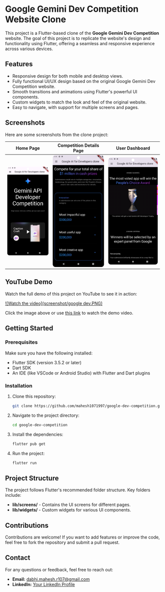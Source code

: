 # Google Gemini Dev Competition Website Clone

This project is a Flutter-based clone of the **Google Gemini Dev Competition** website. The goal of this project is to replicate the website's design and functionality using Flutter, offering a seamless and responsive experience across various devices.

## Features

- Responsive design for both mobile and desktop views.
- Fully functional UI/UX design based on the original Google Gemini Dev Competition website.
- Smooth transitions and animations using Flutter's powerful UI components.
- Custom widgets to match the look and feel of the original website.
- Easy to navigate, with support for multiple screens and pages.

## Screenshots

Here are some screenshots from the clone project:

| Home Page                        | Competition Details Page           | User Dashboard                    |
|-----------------------------------|------------------------------------|------------------------------------|
| ![Home Page](screenshot/Screenshot_20241019_164615.png) | ![Details Page](screenshot/Screenshot_20241019_164637.png) | ![Dashboard](screenshot/Screenshot_20241019_164700.png) |

## YouTube Demo

Watch the full demo of this project on YouTube to see it in action:

[![Watch the video](screenshot/google dev.PNG)](https://youtu.be/y1cAeb2ofZw)

Click the image above or use [this link](https://youtu.be/y1cAeb2ofZw) to watch the demo video.

## Getting Started

### Prerequisites

Make sure you have the following installed:

- Flutter SDK (version 3.5.2 or later)
- Dart SDK
- An IDE (like VSCode or Android Studio) with Flutter and Dart plugins

### Installation

1. Clone this repository:
    ```bash
    git clone https://github.com/mahesh1071997/google-dev-competition.git
    ```

2. Navigate to the project directory:
    ```bash
    cd google-dev-competition
    ```

3. Install the dependencies:
    ```bash
    flutter pub get
    ```

4. Run the project:
    ```bash
    flutter run
    ```

## Project Structure

The project follows Flutter's recommended folder structure. Key folders include:

- **lib/screens/** - Contains the UI screens for different pages.
- **lib/widgets/** - Custom widgets for various UI components.

## Contributions

Contributions are welcome! If you want to add features or improve the code, feel free to fork the repository and submit a pull request.

## Contact

For any questions or feedback, feel free to reach out:

- **Email:** dabhi.mahesh.r107@gmail.com
- **LinkedIn:** [Your LinkedIn Profile]([https://linkedin.com/in/yourprofile](https://www.linkedin.com/in/maheshdabhi/))
